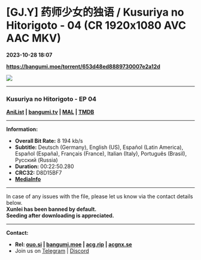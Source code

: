 # [GJ.Y] 药师少女的独语 / Kusuriya no Hitorigoto - 04 (CR 1920x1080 AVC AAC MKV)

**2023-10-28 18:07**

**https://bangumi.moe/torrent/653d48ed8889730007e2a12d**

![](https://img1.ak.crunchyroll.com/i/spire4-tmb/3e5365f9cdac279293421f577680eb201698515051_full.jpg)

* * *

### **__Kusuriya no Hitorigoto__** - EP 04

**[AniList](https://anilist.co/anime/161645) | [bangumi.tv](https://bgm.tv/subject/420628) | [MAL](https://myanimelist.net/anime/54492) | [TMDB](https://www.themoviedb.org/tv/220542)**

* * *

**Information:**

*   **Overall Bit Rate:** 8 194 kb/s
*   **Subtitle:** Deutsch (Germany), English (US), Español (Latin America), Español (España), Français (France), Italian (Italy), Português (Brasil), Русский (Russia)
*   **Duration:** 00:22:50.280
*   **CRC32:** D8D15BF7
*   **[MediaInfo](https://rr1---nfo.raws.dev/%5BGJ.Y%5D%20Kusuriya%20no%20Hitorigoto%20-%2004%20%28CR%201920x1080%20AVC%20AAC%20MKV%29%20%5BD8D15BF7%5D.mkv.nfo)**

* * *

In case of any issues with the file, please let us know via the contact details below.  
**Xunlei has been banned by default.**  
**Seeding after downloading is appreciated.**

* * *

**Contact:**

*   **Rel: [ouo.si](https://ouo.si/user/BraveSail) | [bangumi.moe](https://bangumi.moe/search/63e4b7585fa12c0007949b88) | [acg.rip](https://acg.rip/user/5570) | [acgnx.se](https://share.acgnx.se/user-529-1.html)**
*   Join us on [Telegram](https://kirara-fantasia.moe/telegram) | [Discord](https://kirara-fantasia.moe/discord)